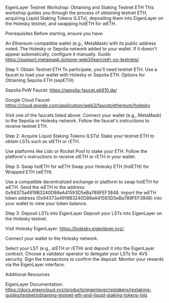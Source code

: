 EigenLayer Testnet Workshop: Obtaining and Staking Testnet ETH
This workshop guides you through the process of obtaining testnet ETH, acquiring Liquid Staking Tokens (LSTs), depositing them into EigenLayer on the Holesky testnet, and swapping holETH for wETH.

Prerequisites
Before starting, ensure you have:

An Ethereum-compatible wallet (e.g., MetaMask) with its public address noted.
The Holesky or Sepolia network added to your wallet. If it doesn't appear automatically, configure it manually. Guide: https://support.metamask.io/more-web3/learn/eth-on-testnets/.

Step 1: Obtain Testnet ETH
To participate, you'll need testnet ETH. Use a faucet to load your wallet with Holesky or Sepolia ETH.
Options for Obtaining Sepolia ETH (sepETH):

Sepolia PoW Faucet: https://sepolia-faucet.pk910.de/

Google Cloud Faucet: https://cloud.google.com/application/web3/faucet/ethereum/holesky


Visit one of the faucets listed above.
Connect your wallet (e.g., MetaMask) to the Sepolia or Holesky network.
Follow the faucet's instructions to receive testnet ETH.

Step 2: Acquire Liquid Staking Tokens (LSTs)
Stake your testnet ETH to obtain LSTs such as stETH or rETH.

Use platforms like Lido or Rocket Pool to stake your ETH.
Follow the platform's instructions to receive stETH or rETH in your wallet.

Step 3: Swap holETH for wETH
Swap your Holesky ETH (holETH) for Wrapped ETH (wETH).

Use a compatible decentralized exchange or platform to swap holETH for wETH.
Send the wETH to the address: 0x94373a4919B3240D86eA41593D5eBa789FEF3848.
Import the wETH token address (0x94373a4919B3240D86eA41593D5eBa789FEF3848) into your wallet to view your token balance.


Step 3: Deposit LSTs into EigenLayer
Deposit your LSTs into EigenLayer on the Holesky testnet.

Visit Holesky EigenLayer:  https://holesky.eigenlayer.xyz/.

Connect your wallet to the Holesky network.

Select your LST (e.g., stETH or rETH) and deposit it into the EigenLayer contract.
Choose a validator operator to delegate your LSTs for AVS security.
Sign the transactions to confirm the deposit.
Monitor your rewards via the EigenLayer interface.




Additional Resources

EigenLayer Documentation: https://docs.eigencloud.xyz/products/eigenlayer/restakers/restaking-guides/testnet/obtaining-testnet-eth-and-liquid-staking-tokens-lsts
